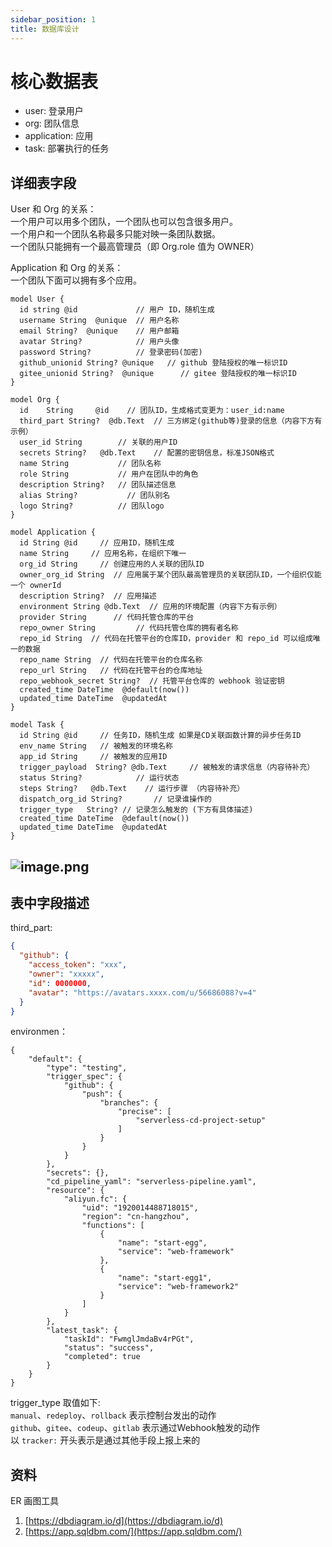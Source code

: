 ```yaml
---
sidebar_position: 1
title: 数据库设计
---
```


# 核心数据表

- user: 登录用户
- org: 团队信息
- application: 应用
- task: 部署执行的任务
  <!-- - session: session 状态信息 -->
  <!-- - token: 访问令牌，用户访问 Serverless-cd 的 API -->

## 详细表字段

<!--
```
Table User {
  id string [pk]
  username String
  email String
  avatar String
  password String
  github_unionid String
  gitee_unionid String
}

Table Org {
  id    String [pk]
  third_part String
  user_id String
  secrets String
  name String
  role String
  description String
  alias String
  logo String
}

Ref: User.id <> Org.user_id

Table Application {
  id String [pk]
  org_id String
  owner_org_id String
  description String
  repo_owner String
  provider String
  environment String
  repo_id String
  repo_name String
  repo_url String
  repo_webhook_secret String
  created_time timestamp
  updated_time timestamp
}

Ref: Application.org_id > Org.id
Ref: Application.owner_org_id > Org.id

Table Task {
  id String [pk]
  env_name String
  app_id String
  trigger_payload  String
  status String
  steps String
  dispatch_org_id String
  created_time timestamp
  updated_time timestamp
}

Ref: Task.app_id > Application.id
Ref: Task.dispatch_org_id > Org.id
```
-->

User 和 Org 的关系：  
一个用户可以用多个团队，一个团队也可以包含很多用户。  
一个用户和一个团队名称最多只能对映一条团队数据。  
一个团队只能拥有一个最高管理员（即 Org.role 值为 OWNER）

Application 和 Org 的关系：  
一个团队下面可以拥有多个应用。

```
model User {
  id string @id             // 用户 ID，随机生成
  username String  @unique  // 用户名称
  email String?  @unique    // 用户邮箱
  avatar String?            // 用户头像
  password String?          // 登录密码(加密)
  github_unionid String? @unique   // github 登陆授权的唯一标识ID
  gitee_unionid String?  @unique      // gitee 登陆授权的唯一标识ID
}

model Org {
  id    String     @id    // 团队ID，生成格式变更为：user_id:name
  third_part String?  @db.Text  // 三方绑定(github等)登录的信息（内容下方有示例）
  user_id String      	// 关联的用户ID
  secrets String?   @db.Text    // 配置的密钥信息，标准JSON格式
  name String           // 团队名称
  role String           // 用户在团队中的角色
  description String?   // 团队描述信息
  alias String?   		  // 团队别名
  logo String?          // 团队logo
}

model Application {
  id String @id     // 应用ID，随机生成
  name String     // 应用名称，在组织下唯一
  org_id String     // 创建应用的人关联的团队ID
  owner_org_id String  // 应用属于某个团队最高管理员的关联团队ID，一个组织仅能一个 ownerId 
  description String?  // 应用描述
  environment String @db.Text  // 应用的环境配置（内容下方有示例）
  provider String      // 代码托管仓库的平台
  repo_owner String         // 代码托管仓库的拥有者名称
  repo_id String  // 代码在托管平台的仓库ID，provider 和 repo_id 可以组成唯一的数据
  repo_name String  // 代码在托管平台的仓库名称
  repo_url String   // 代码在托管平台的仓库地址
  repo_webhook_secret String?  // 托管平台仓库的 webhook 验证密钥
  created_time DateTime  @default(now())
  updated_time DateTime  @updatedAt
}

model Task {
  id String @id     // 任务ID，随机生成 如果是CD关联函数计算的异步任务ID
  env_name String   // 被触发的环境名称
  app_id String     // 被触发的应用ID
  trigger_payload  String? @db.Text     // 被触发的请求信息（内容待补充）
  status String?		    // 运行状态
  steps String?   @db.Text    // 运行步骤 （内容待补充）
  dispatch_org_id String?       // 记录谁操作的
  trigger_type   String? // 记录怎么触发的 (下方有具体描述)
  created_time DateTime  @default(now())
  updated_time DateTime  @updatedAt
}
```

## ![image.png](https://img.alicdn.com/imgextra/i3/O1CN010CFse61mTtj2d89HC_!!6000000004956-0-tps-2140-1352.jpg)

## 表中字段描述

third_part:

```json
{
  "github": {
    "access_token": "xxx",
    "owner": "xxxxx",
    "id": 0000000,
    "avatar": "https://avatars.xxxx.com/u/56686088?v=4"
  }
}
```

environmen：

```
{
    "default": {
        "type": "testing",
        "trigger_spec": {
            "github": {
                "push": {
                    "branches": {
                        "precise": [
                            "serverless-cd-project-setup"
                        ]
                    }
                }
            }
        },
        "secrets": {},
        "cd_pipeline_yaml": "serverless-pipeline.yaml",
        "resource": {
            "aliyun.fc": {
                "uid": "1920014488718015",
                "region": "cn-hangzhou",
                "functions": [
                    {
                        "name": "start-egg",
                        "service": "web-framework"
                    },
                    {
                        "name": "start-egg1",
                        "service": "web-framework2"
                    }
                ]
            }
        },
        "latest_task": {
            "taskId": "FwmglJmdaBv4rPGt",
            "status": "success",
            "completed": true
        }
    }
}
```

trigger_type 取值如下:  
`manual`、`redeploy`、`rollback` 表示控制台发出的动作   
`github`、`gitee`、`codeup`、`gitlab` 表示通过Webhook触发的动作   
以 `tracker:` 开头表示是通过其他手段上报上来的


## 资料

ER 画图工具

1. [https://dbdiagram.io/d](https://dbdiagram.io/d)
2. [https://app.sqldbm.com/](https://app.sqldbm.com/)
